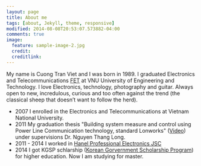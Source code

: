 ```yaml
---
layout: page
title: About me
tags: [about, Jekyll, theme, responsive]
modified: 2014-08-08T20:53:07.573882-04:00
comments: true
image:
  feature: sample-image-2.jpg
  credit: 
  creditlink: 
---
```


My name is Cuong Tran Viet  and I was born in 1989. I graduated  Electronics and Telecommunications [FET](http://e.uet.vnu.edu.vn/taxonomy/term/5/27) at VNU University of Engineering and Technology. I love Electronics, technology, photography and guitar. Always open to new, incredulous, curious and too often against the trend (the classical sheep that doesn’t want to follow the herd).


* 2007 I enrolled in the Electronics and Telecommunications at Vietnam National University.
* 2011 My graduation thesis "Building system measure and control using Power Line Communication technology, standard Lonworks" ([Video](https://youtu.be/JJyp_-AzI58)) under supervisions Dr. Nguyen Thang Long.
* 2011 - 2014 I worked in [Hanel Professional Electronics JSC](http://www.hpe.vn/?ui=desktop)
* 2014 I got KGSP schlarship ([Korean Gorvernment Scholarship Program](http://www.niied.go.kr/eng/contents.do?contentsNo=78&menuNo=349)) for higher education. Now I am studying for master.
